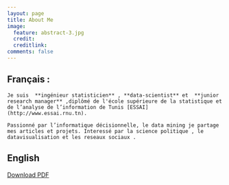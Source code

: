 ```yaml
---
layout: page
title: About Me
image:
  feature: abstract-3.jpg
  credit: 
  creditlink: 
comments: false
---
```


## Français :
    Je suis  **ingénieur statisticien** , **data-scientist** et  **junior research manager** ,diplômé de l'école supérieure de la statistique et de l’analyse de l’information de Tunis [ESSAI](http://www.essai.rnu.tn).
    
    Passionné par l’informatique décisionnelle, le data mining je partage mes articles et projets. Interessé par la science politique , le datavisualisation et les reseaux sociaux .

## English
  


<a href="{{ site.url }}/#/" class="btn btn-success"> Download  PDF </a>
